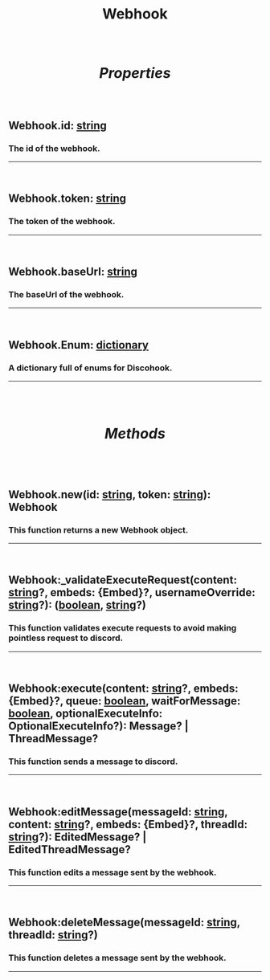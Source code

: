 # <p style="text-align: center;">**Webhook**</p>

<br>

# <p style="text-align: center;">*Properties*</p>

<br>

## <p style="text-align: left;">**Webhook.id**: [string](https://create.roblox.com/docs/scripting/luau/strings)</p>
### <p style="text-align: left;">The id of the webhook.</p>
---
<br>

## <p style="text-align: left;">**Webhook.token**: [string](https://create.roblox.com/docs/scripting/luau/strings)</p>
### <p style="text-align: left;">The token of the webhook.</p>
---
<br>

## <p style="text-align: left;">**Webhook.baseUrl**: [string](https://create.roblox.com/docs/scripting/luau/strings)</p>
### <p style="text-align: left;">The baseUrl of the webhook.</p>
---
<br>

## <p style="text-align: left;">**Webhook.Enum**: [dictionary](https://create.roblox.com/docs/scripting/luau/tables#dictionaries)</p>
### <p style="text-align: left;">A dictionary full of enums for Discohook.</p>
---
<br>
<br>

# <p style="text-align: center;">*Methods*</p>
<br>
<br>

## <p style="text-align: left;">**Webhook.new**(id: [string](https://create.roblox.com/docs/scripting/luau/strings), token: [string](https://create.roblox.com/docs/scripting/luau/strings)): Webhook</p>
### <p style="text-align: left;">This function returns a new Webhook object.</p>
---
<br>

## <p style="text-align: left;">**Webhook:_validateExecuteRequest**(content: [string](https://create.roblox.com/docs/scripting/luau/strings)?, embeds: {Embed}?, usernameOverride: [string](https://create.roblox.com/docs/scripting/luau/strings)?): ([boolean](https://create.roblox.com/docs/scripting/luau/booleans), [string](https://create.roblox.com/docs/scripting/luau/strings)?)</p>
### <p style="text-align: left;">This function validates execute requests to avoid making pointless request to discord.</p>
---
<br>

## <p style="text-align: left;">**Webhook:execute**(content: [string](https://create.roblox.com/docs/scripting/luau/strings)?, embeds: {Embed}?, queue: [boolean](https://create.roblox.com/docs/scripting/luau/booleans), waitForMessage: [boolean](https://create.roblox.com/docs/scripting/luau/booleans), optionalExecuteInfo: OptionalExecuteInfo?): Message? | ThreadMessage?</p>
### <p style="text-align: left;">This function sends a message to discord.</p>
---
<br>

## <p style="text-align: left;">**Webhook:editMessage**(messageId: [string](https://create.roblox.com/docs/scripting/luau/strings), content: [string](https://create.roblox.com/docs/scripting/luau/strings)?, embeds: {Embed}?, threadId: [string](https://create.roblox.com/docs/scripting/luau/strings)?): EditedMessage? | EditedThreadMessage?</p>
### <p style="text-align: left;">This function edits a message sent by the webhook.</p>
---
<br>

## <p style="text-align: left;">**Webhook:deleteMessage**(messageId: [string](https://create.roblox.com/docs/scripting/luau/strings), threadId: [string](https://create.roblox.com/docs/scripting/luau/strings)?)</p>
### <p style="text-align: left;">This function deletes a message sent by the webhook.</p>
---